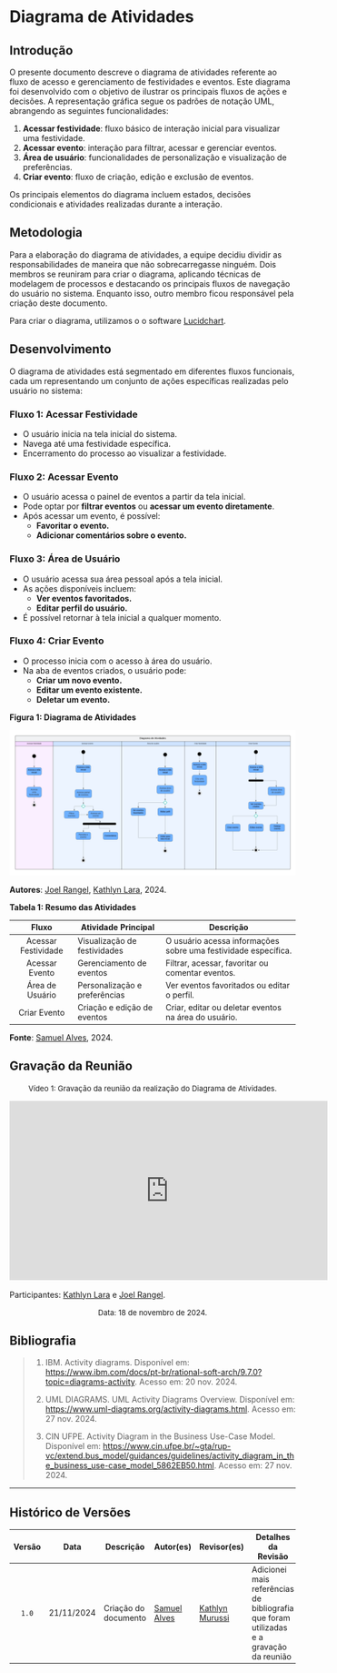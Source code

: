 # **Diagrama de Atividades**

## **Introdução**

O presente documento descreve o diagrama de atividades referente ao fluxo de acesso e gerenciamento de festividades e eventos. Este diagrama foi desenvolvido com o objetivo de ilustrar os principais fluxos de ações e decisões. A representação gráfica segue os padrões de notação UML, abrangendo as seguintes funcionalidades:

1. **Acessar festividade**: fluxo básico de interação inicial para visualizar uma festividade.
2. **Acessar evento**: interação para filtrar, acessar e gerenciar eventos.
3. **Área de usuário**: funcionalidades de personalização e visualização de preferências.
4. **Criar evento**: fluxo de criação, edição e exclusão de eventos.

Os principais elementos do diagrama incluem estados, decisões condicionais e atividades realizadas durante a interação.

## **Metodologia**

Para a elaboração do diagrama de atividades, a equipe decidiu dividir as responsabilidades de maneira que não sobrecarregasse ninguém. Dois membros se reuniram para criar o diagrama, aplicando técnicas de modelagem de processos e destacando os principais fluxos de navegação do usuário no sistema. Enquanto isso, outro membro ficou responsável pela criação deste documento. 

Para criar o diagrama, utilizamos o o software <a href="https://www.lucidchart.com/" target="blank">Lucidchart</a>.


## **Desenvolvimento**

O diagrama de atividades está segmentado em diferentes fluxos funcionais, cada um representando um conjunto de ações específicas realizadas pelo usuário no sistema:

### **Fluxo 1: Acessar Festividade**
- O usuário inicia na tela inicial do sistema.
- Navega até uma festividade específica.
- Encerramento do processo ao visualizar a festividade.

### **Fluxo 2: Acessar Evento**
- O usuário acessa o painel de eventos a partir da tela inicial.
- Pode optar por **filtrar eventos** ou **acessar um evento diretamente**.
- Após acessar um evento, é possível:
  - **Favoritar o evento.**
  - **Adicionar comentários sobre o evento.**

### **Fluxo 3: Área de Usuário**
- O usuário acessa sua área pessoal após a tela inicial.
- As ações disponíveis incluem:
  - **Ver eventos favoritados.**
  - **Editar perfil do usuário.**
- É possível retornar à tela inicial a qualquer momento.

### **Fluxo 4: Criar Evento**
- O processo inicia com o acesso à área do usuário.
- Na aba de eventos criados, o usuário pode:
  - **Criar um novo evento.**
  - **Editar um evento existente.**
  - **Deletar um evento.**

**Figura 1: Diagrama de Atividades**

![Diagrama de Atividades](docs/assets/diagrama-de-atividades/diagrama-de-atividades.jpg)

**Autores**: [Joel Rangel][JoelGH], [Kathlyn Lara][KathlynGH], 2024.

**Tabela 1: Resumo das Atividades**

| **Fluxo**         | **Atividade Principal**         | **Descrição**                                                                 |
| :----------------: | ------------------------------- | ----------------------------------------------------------------------------- |
| Acessar Festividade | Visualização de festividades    | O usuário acessa informações sobre uma festividade específica.                |
| Acessar Evento      | Gerenciamento de eventos       | Filtrar, acessar, favoritar ou comentar eventos.                              |
| Área de Usuário     | Personalização e preferências  | Ver eventos favoritados ou editar o perfil.                                   |
| Criar Evento        | Criação e edição de eventos    | Criar, editar ou deletar eventos na área do usuário.                          |

**Fonte**: [Samuel Alves][SamuelGH], 2024.

## Gravação da Reunião
<font size="2"><p style="text-align: center">Vídeo 1: Gravação da reunião da realização do Diagrama de Atividades.</p></font>
<iframe width="560" height="315" 
  src="https://www.youtube.com/embed/NSocxGJ7qnk" 
  frameborder="0" 
  allow="accelerometer; autoplay; clipboard-write; encrypted-media; gyroscope; picture-in-picture" 
  allowfullscreen>
</iframe>

Participantes: [Kathlyn Lara](KathlynGH) e [Joel Rangel](JoelGH).

<font size="2"><p style="text-align: center">Data: 18 de novembro de 2024. </p></font>

## **Bibliografia**

> 1. IBM. Activity diagrams. Disponível em: https://www.ibm.com/docs/pt-br/rational-soft-arch/9.7.0?topic=diagrams-activity. Acesso em: 20 nov. 2024.
>
> 2. UML DIAGRAMS. UML Activity Diagrams Overview. Disponível em: https://www.uml-diagrams.org/activity-diagrams.html. Acesso em: 27 nov. 2024.
>
> 3. CIN UFPE. Activity Diagram in the Business Use-Case Model. Disponível em: https://www.cin.ufpe.br/~gta/rup-vc/extend.bus_model/guidances/guidelines/activity_diagram_in_the_business_use-case_model_5862EB50.html. Acesso em: 27 nov. 2024.
---

## **Histórico de Versões**

| **Versão** | **Data**       | **Descrição**               | **Autor(es)**       | **Revisor(es)** | **Detalhes da Revisão** |
| :--------: | -------------- | --------------------------- | ------------------- | --------------- | ----------------------- |
| `1.0`      | 21/11/2024     | Criação do documento        | [Samuel Alves][SamuelGH] | [Kathlyn Murussi](KathlynGH) | Adicionei mais referências de bibliografia que foram utilizadas e a gravação da reunião |

[AnaGH]: https://github.com/analufernanndess  
[CainaGH]: https://github.com/freitasc  
[PabloGH]: https://github.com/pabloheika
[AnaGH]: https://github.com/analufernanndess
[CainaGH]: https://github.com/freitasc
[ClaudioGH]: https://github.com/claudiohsc
[EliasGH]: https://github.com/EliasOliver21
[GuilhermeGH]: https://github.com/gmeister18
[JoelGH]: https://github.com/JoelSRangel
[KathlynGH]: https://github.com/klmurussi
[PabloGH]: https://github.com/pabloheika
[PedroRGH]: https://github.com/pedro-rodiguero
[PedroPGH]: https://github.com/Pedrin0030
[SamuelGH]: https://github.com/samuelalvess
[TalesGH]: https://github.com/TalesRG
